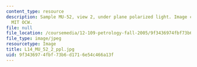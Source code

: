 ```yaml
---
content_type: resource
description: Sample MU-52, view 2, under plane polarized light. Image courtesy of
  MIT OCW.
file: null
file_location: /coursemedia/12-109-petrology-fall-2005/9f3436974fbf73b6d1716e54c466a13f_L14_MU_52_2_ppl.jpg
file_type: image/jpeg
resourcetype: Image
title: L14_MU_52_2_ppl.jpg
uid: 9f343697-4fbf-73b6-d171-6e54c466a13f
---
```


